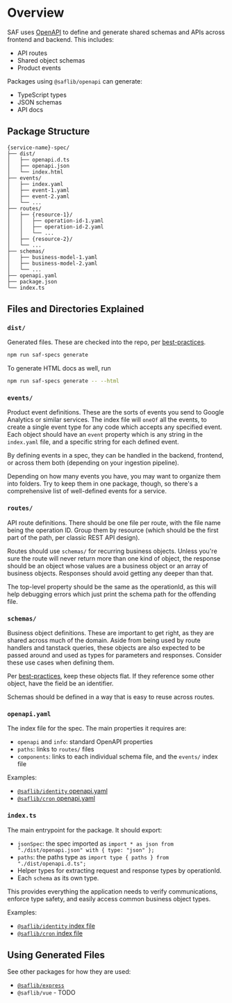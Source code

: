 # Overview

SAF uses [OpenAPI](https://www.openapis.org/what-is-openapi) to define and generate shared schemas and APIs across frontend and backend. This includes:

- API routes
- Shared object schemas
- Product events

Packages using `@saflib/openapi` can generate:

- TypeScript types
- JSON schemas
- API docs

## Package Structure

```
{service-name}-spec/
├── dist/
│   ├── openapi.d.ts
│   ├── openapi.json
│   └── index.html
├── events/
│   ├── index.yaml
│   ├── event-1.yaml
│   ├── event-2.yaml
│   └── ...
├── routes/
│   ├── {resource-1}/
│   │   ├── operation-id-1.yaml
│   │   ├── operation-id-2.yaml
│   │   └── ...
│   ├── {resource-2}/
│   └── ...
├── schemas/
│   ├── business-model-1.yaml
│   ├── business-model-2.yaml
│   └── ...
├── openapi.yaml
├── package.json
└── index.ts
```

## Files and Directories Explained

### `dist/`

Generated files. These are checked into the repo, per [best-practices](../../best-practices.md#check-in-generated-files).

```bash
npm run saf-specs generate
```

To generate HTML docs as well, run

```bash
npm run saf-specs generate -- --html
```

### `events/`

Product event definitions. These are the sorts of events you send to Google Analytics or similar services. The index file will `oneOf` all the events, to create a single event type for any code which accepts any specified event. Each object should have an `event` property which is any string in the `index.yaml` file, and a specific string for each defined event.

By defining events in a spec, they can be handled in the backend, frontend, or across them both (depending on your ingestion pipeline).

Depending on how many events you have, you may want to organize them into folders. Try to keep them in one package, though, so there's a comprehensive list of well-defined events for a service.

### `routes/`

API route definitions. There should be one file per route, with the file name being the operation ID. Group them by resource (which should be the first part of the path, per classic REST API design).

Routes should use `schemas/` for recurring business objects. Unless you're sure the route will never return more than one kind of object, the response should be an object whose values are a business object or an array of business objects. Responses should avoid getting any deeper than that.

The top-level property should be the same as the operationId, as this will help debugging errors which just print the schema path for the offending file.

### `schemas/`

Business object definitions. These are important to get right, as they are shared across much of the domain. Aside from being used by route handlers and tanstack queries, these objects are also expected to be passed around and used as types for parameters and responses. Consider these use cases when defining them.

Per [best-practices](../../best-practices.md#specify-and-enforce-shared-apis-models-and-strings), keep these objects flat. If they reference some other object, have the field be an identifier.

Schemas should be defined in a way that is easy to reuse across routes.

### `openapi.yaml`

The index file for the spec. The main properties it requires are:

- `openapi` and `info`: standard OpenAPI properties
- `paths`: links to `routes/` files
- `components`: links to each individual schema file, and the `events/` index file

Examples:

- [`@saflib/identity` openapi.yaml](https://github.com/sderickson/saflib/blob/main/identity/identity-spec/openapi.yaml)
- [`@saflib/cron` openapi.yaml](https://github.com/sderickson/saflib/blob/main/cron/cron-spec/openapi.yaml)

### `index.ts`

The main entrypoint for the package. It should export:

- `jsonSpec`: the spec imported as `import * as json from "./dist/openapi.json" with { type: "json" };`
- `paths`: the paths type as `import type { paths } from "./dist/openapi.d.ts";`
- Helper types for extracting request and response types by operationId.
- Each `schema` as its own type.

This provides everything the application needs to verify communications, enforce type safety, and easily access common business object types.

Examples:

- [`@saflib/identity` index file](https://github.com/sderickson/saflib/blob/main/identity/identity-spec/index.ts)
- [`@saflib/cron` index file](https://github.com/sderickson/saflib/blob/main/cron/cron-spec/index.ts)

## Using Generated Files

See other packages for how they are used:

- [`@saflib/express`](../../express/docs/03-routes.md#typing-the-interface)
- `@saflib/vue` - TODO
